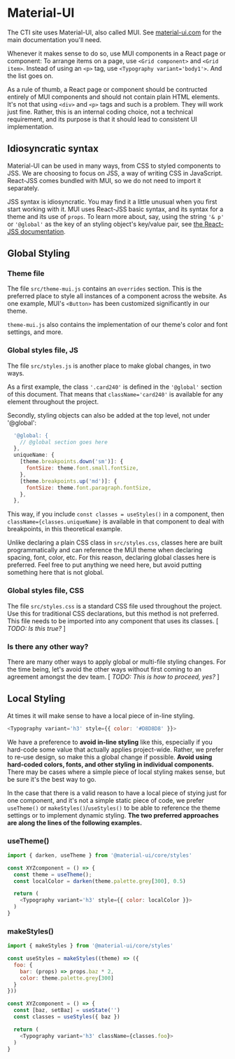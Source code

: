 # Material-UI

The CTI site uses Material-UI, also called MUI. See [material-ui.com](https://material-ui.com/) for the main documentation you'll need.

Whenever it makes sense to do so, use MUI components in a React page or component:
To arrange items on a page, use `<Grid component>` and `<Grid item>`.
Instead of using an `<p>` tag, use `<Typography variant='body1'>`.
And the list goes on.

As a rule of thumb, a React page or component should be contructed entirely of MUI components and should not contain plain HTML elements. It's not that using `<div>` and `<p>` tags and such is a problem. They will work just fine. Rather, this is an internal coding choice, not a technical requirement, and its purpose is that it should lead to consistent UI implementation.

## Idiosyncratic syntax

Material-UI can be used in many ways, from CSS to styled components to JSS. We are choosing to focus on JSS, a way of writing CSS in JavaScript. React-JSS comes bundled with MUI, so we do not need to import it separately.

JSS syntax is idiosyncratic. You may find it a little unusual when you first start working with it. MUI uses React-JSS basic syntax, and its syntax for a theme and its use of `props`. To learn more about, say, using the string `'& p'` or `'@global'` as the key of an styling object's key/value pair, see [the React-JSS documentation](https://cssinjs.org/react-jss).

## Global Styling

### Theme file

The file `src/theme-mui.js` contains an `overrides` section.
This is the preferred place to style all instances of a component across the website.
As one example, MUI's `<Button>` has been customized significantly in our theme.

`theme-mui.js` also contains the implementation of our theme's color and font settings, and more.

### Global styles file, JS

The file `src/styles.js` is another place to make global changes, in two ways.

As a first example, the class `'.card240'` is defined in the `'@global'` section of this document.
That means that `className='card240'` is available for any element throughout the project.

Secondly, styling objects can also be added at the top level, not under '@global':

```javascript
  '@global: {
    // @global section goes here
  },
  uniqueName: {
    [theme.breakpoints.down('sm')]: {
      fontSize: theme.font.small.fontSize,
    },
    [theme.breakpoints.up('md')]: {
      fontSize: theme.font.paragraph.fontSize,
    },
  },
```

This way, if you include `const classes = useStyles()` in a component, then `className={classes.uniqueName}` is available in that component to deal with breakpoints, in this theoretical example.

Unlike declaring a plain CSS class in `src/styles.css`, classes here are built programmatically and can reference the MUI theme when declaring spacing, font, color, etc.
For this reason, declaring global classes here is preferred.
Feel free to put anything we need here, but avoid putting something here that is not global.

### Global styles file, CSS

The file `src/styles.css` is a standard CSS file used throughout the project.
Use this for traditional CSS declarations, but this method is not preferred.
This file needs to be imported into any component that uses its classes.
[ _TODO: Is this true?_ ]

### Is there any other way?

There are many other ways to apply global or multi-file styling changes.
For the time being, let's avoid the other ways without first coming to an agreement amongst the dev team.
[ _TODO: This is how to proceed, yes?_ ]

## Local Styling

At times it will make sense to have a local piece of in-line styling.

```javascript
<Typography variant='h3' style={{ color: '#D8D8D8' }}>
```

We have a preference to **avoid in-line styling** like this, especially if you hard-code some value that actually applies project-wide. Rather, we prefer to re-use design, so make this a global change if possible. **Avoid using hard-coded colors, fonts, and other styling in individual components.** There may be cases where a simple piece of local styling makes sense, but be sure it's the best way to go.

In the case that there is a valid reason to have a local piece of stying just for one component, and it's not a simple static piece of code, we prefer `useTheme()` or `makeStyles()`/`useStyles()` to be able to reference the theme settings or to implement dynamic styling. **The two preferred approaches are along the lines of the following examples.**

### useTheme()

```javascript
import { darken, useTheme } from '@material-ui/core/styles'

const XYZcomponent = () => {
  const theme = useTheme();
  const localColor = darken(theme.palette.grey[300], 0.5)

  return (
    <Typography variant='h3' style={{ color: localColor }}>
  )
}
```

### makeStyles()

```javascript
import { makeStyles } from '@material-ui/core/styles'

const useStyles = makeStyles((theme) => ({
  foo: {
    bar: (props) => props.baz * 2,
    color: theme.palette.grey[300]
  }
}))

const XYZcomponent = () => {
  const [baz, setBaz] = useState('')
  const classes = useStyles({ baz })

  return (
    <Typography variant='h3' className={classes.foo}>
  )
}
```
